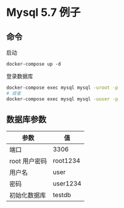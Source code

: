 # Mysql 5.7 例子

## 命令
启动
```
docker-compose up -d
```

登录数据库
```sh
docker-compose exec mysql mysql -uroot -p
# 或者
docker-compose exec mysql mysql -uuser -p
```

## 数据库参数
参数 | 值
---|---
端口 | 3306
root 用户密码 | root1234
用户名 | user
密码 | user1234
初始化数据库 | testdb
